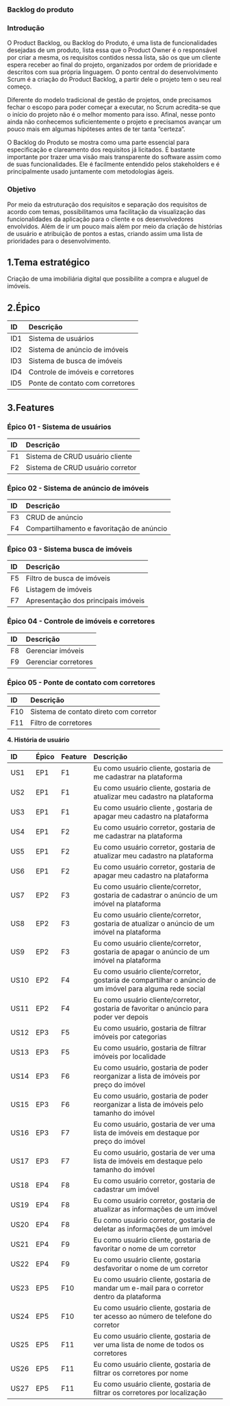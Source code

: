 ﻿### **Backlog do produto**


### **Introdução**
O Product Backlog, ou Backlog do Produto, é uma lista de funcionalidades desejadas de um produto, lista essa que o Product Owner é o responsável por criar a mesma, os requisitos contidos nessa lista, são os que um cliente espera receber ao final do projeto, organizados por ordem de prioridade e descritos com sua própria linguagem. O ponto central do desenvolvimento Scrum é a criação do Product Backlog, a partir dele o projeto tem o seu real começo. 

Diferente do modelo tradicional de gestão de projetos, onde precisamos fechar o escopo para poder começar a executar, no Scrum acredita-se que o início do projeto não é o melhor momento para isso. Afinal, nesse ponto ainda não conhecemos suficientemente o projeto e precisamos avançar um pouco mais em algumas hipóteses antes de ter tanta “certeza”.

O Backlog do Produto se mostra como uma parte essencial para especificação e clareamento dos requisitos já licitados. É bastante importante por trazer uma visão mais transparente do software assim como de suas funcionalidades. Ele é facilmente entendido pelos stakeholders e é principalmente usado juntamente com metodologias ágeis.

### **Objetivo**
Por meio da estruturação dos requisitos e separação dos requisitos de acordo com temas, possibilitamos uma facilitação da visualização das funcionalidades da aplicação para o cliente e os desenvolvedores envolvidos. Além de ir um pouco mais além por meio da criação de histórias de usuário e atribuição de pontos a estas, criando assim uma lista de prioridades para o desenvolvimento.

## **1.Tema estratégico**
Criação de uma imobiliária digital que possibilite a compra e aluguel de imóveis.

## **2.Épico**


|**ID**|**Descrição**|
| :- | :- |
|ID1|Sistema de usuários|
|ID2|Sistema de anúncio de imóveis|
|ID3|Sistema de busca de imóveis|
|ID4|Controle de imóveis e corretores|
|ID5|Ponte de contato com corretores|




## **3.Features**
### **Épico 01 - Sistema de usuários**


|**ID**|**Descrição**|
| :- | :- |
|F1|Sistema de CRUD usuário cliente|
|F2|Sistema de CRUD usuário corretor|



### **Épico 02 - Sistema de anúncio de imóveis**


|**ID**|**Descrição**|
| :- | :- |
|F3|CRUD de anúncio|
|F4|Compartilhamento e favoritação de anúncio|

### **Épico 03 - Sistema busca de imóveis**


|**ID**|**Descrição**|
| :- | :- |
|F5|Filtro de busca de imóveis|
|F6|Listagem de imóveis|
|F7|Apresentação dos principais imóveis|

### **Épico 04 - Controle de imóveis e corretores**


|**ID**|**Descrição**|
| :- | :- |
|F8|Gerenciar imóveis|
|F9|Gerenciar corretores|

### **Épico 05 - Ponte de contato com corretores** 


|**ID**|**Descrição**|
| :- | :- |
|F10|Sistema de contato direto com corretor|
|F11|Filtro de corretores|



**4. História de usuário**



|**ID**|**Épico**|**Feature**|**Descrição**|
| :- | :- | :- | :- |
|US1|EP1|F1|Eu como usuário cliente, gostaria de me cadastrar na plataforma |
|US2|EP1|F1|Eu como usuário cliente, gostaria de atualizar meu cadastro na plataforma|
|US3|EP1|F1|Eu como usuário cliente , gostaria de apagar meu cadastro na plataforma|
|US4|EP1|F2|Eu como usuário corretor, gostaria de me cadastrar na plataforma |
|US5|EP1|F2|Eu como usuário corretor, gostaria de atualizar meu cadastro na plataforma|
|US6|EP1|F2|Eu como usuário corretor, gostaria de apagar meu cadastro na plataforma|
|US7|EP2|F3|Eu como usuário cliente/corretor, gostaria de cadastrar o anúncio de um imóvel na plataforma|
|US8|EP2|F3|Eu como usuário cliente/corretor, gostaria de atualizar o anúncio de um imóvel na plataforma|
|US9|EP2|F3|Eu como usuário cliente/corretor, gostaria de apagar o anúncio de um imóvel na plataforma|
|US10|EP2|F4|Eu como usuário cliente/corretor, gostaria de compartilhar o anúncio de um imóvel para alguma rede social|
|US11|EP2|F4|Eu como usuário cliente/corretor, gostaria de favoritar o anúncio para poder ver depois|
|US12|EP3|F5|Eu como usuário, gostaria de filtrar imóveis por categorias|
|US13|EP3|F5|Eu como usuário, gostaria de filtrar imóveis por localidade|
|US14|EP3|F6|Eu como usuário, gostaria de poder reorganizar a lista de imóveis por preço do imóvel|
|US15|EP3|F6|Eu como usuário, gostaria de poder reorganizar a lista de imóveis pelo tamanho do imóvel|
|US16|EP3|F7|Eu como usuário, gostaria de ver uma lista de imóveis em destaque por preço do imóvel|
|US17|EP3|F7|Eu como usuário, gostaria de ver uma lista de imóveis em destaque pelo tamanho do imóvel|
|US18|EP4|F8|Eu como usuário corretor, gostaria de cadastrar um imóvel|
|US19|EP4|F8|Eu como usuário corretor, gostaria de atualizar as informações de um imóvel|
|US20|EP4|F8|Eu como usuário corretor, gostaria de deletar as informações de um imóvel |
|US21|EP4|F9|Eu como usuário cliente, gostaria de favoritar o nome de um corretor |
|US22|EP4|F9|Eu como usuário cliente, gostaria desfavoritar o nome de um corretor |
|US23|EP5|F10|Eu como usuário cliente, gostaria de mandar um e-mail para o corretor dentro da plataforma|
|US24|EP5|F10|Eu como usuário cliente, gostaria de ter acesso ao número de telefone do corretor|
|US25|EP5|F11|Eu como usuário cliente, gostaria de ver uma lista de nome de todos os corretores |
|US26|EP5|F11|Eu como usuário cliente, gostaria de filtrar os corretores por nome |
|US27|EP5|F11|Eu como usuário cliente, gostaria de filtrar os corretores por localização |
